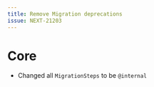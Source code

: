 ```yaml
---
title: Remove Migration deprecations
issue: NEXT-21203
---
```

# Core
* Changed all `MigrationSteps` to be `@internal`
